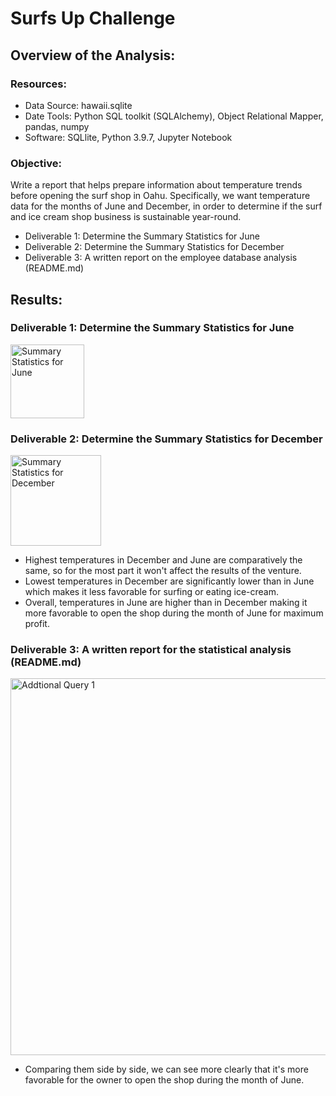 # Surfs Up Challenge

## Overview of the Analysis:

### Resources:

- Data Source: hawaii.sqlite
- Date Tools: Python SQL toolkit (SQLAlchemy), Object Relational Mapper, pandas, numpy
- Software: SQLlite, Python 3.9.7, Jupyter Notebook

### Objective: 

Write a report that helps prepare information about temperature trends before opening the surf shop in Oahu. Specifically, we want temperature data for the months of June and December, in order to determine if the surf and ice cream shop business is sustainable year-round.

- Deliverable 1: Determine the Summary Statistics for June
- Deliverable 2: Determine the Summary Statistics for December
- Deliverable 3: A written report on the employee database analysis (README.md)

## Results:

### Deliverable 1: Determine the Summary Statistics for June

<img width="118" alt="Summary Statistics for June" src="https://user-images.githubusercontent.com/93845867/155865994-674e656c-8332-48c1-9ea0-db94d1f70ec8.png">

### Deliverable 2: Determine the Summary Statistics for December

<img width="145" alt="Summary Statistics for December" src="https://user-images.githubusercontent.com/93845867/155866000-79c59dd8-b3a3-4898-98be-221b5d465b57.png">

 - Highest temperatures in December and June are comparatively the same, so for the most part it won't affect the results of the venture. 
 - Lowest temperatures in December are significantly lower than in June which makes it less favorable for surfing or eating ice-cream. 
 - Overall, temperatures in June are higher than in December making it more favorable to open the shop during the month of June for maximum profit. 

### Deliverable 3: A written report for the statistical analysis (README.md)

<img width="603" alt="Addtional Query 1" src="https://user-images.githubusercontent.com/93845867/155866391-2d9335d3-82fe-426e-aa5a-e5882526611c.png">

- Comparing them side by side, we can see more clearly that it's more favorable for the owner to open the shop during the month of June. 


